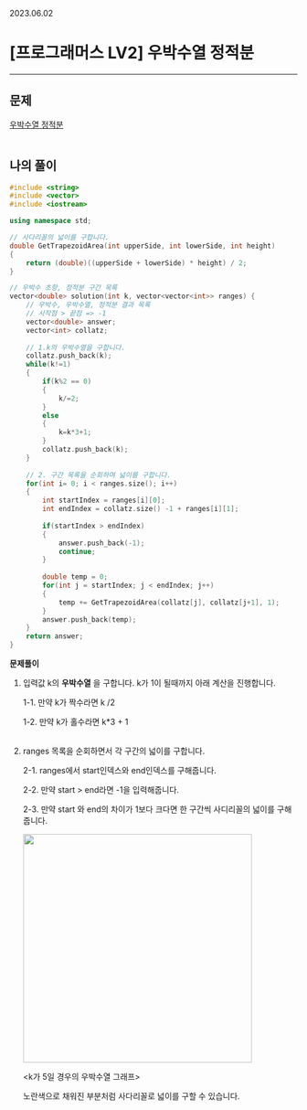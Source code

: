 2023.06.02

# __[프로그래머스 LV2] 우박수열 정적분__



----

## __문제__

[우박수열 정적분](https://school.programmers.co.kr/learn/courses/30/lessons/134239#qna)<br><Br>


## __나의 풀이__
```c++
#include <string>
#include <vector>
#include <iostream>

using namespace std;

// 사다리꼴의 넓이를 구합니다.
double GetTrapezoidArea(int upperSide, int lowerSide, int height)
{
    return (double)((upperSide + lowerSide) * height) / 2;
}

// 우박수 초항, 정적분 구간 목록
vector<double> solution(int k, vector<vector<int>> ranges) {
    // 우박수, 우박수열, 정적분 결과 목록
    // 시작점 > 끝점 => -1
    vector<double> answer;
    vector<int> collatz;
    
    // 1.k의 우박수열을 구합니다.
    collatz.push_back(k);
    while(k!=1)
    {
        if(k%2 == 0)
        {
            k/=2;
        }
        else
        {
            k=k*3+1;
        }
        collatz.push_back(k);
    }
    
    // 2. 구간 목록을 순회하며 넓이를 구합니다.
    for(int i= 0; i < ranges.size(); i++)
    {
        int startIndex = ranges[i][0];
        int endIndex = collatz.size() -1 + ranges[i][1];
        
        if(startIndex > endIndex)
        {
            answer.push_back(-1);
            continue;
        }
        
        double temp = 0;
        for(int j = startIndex; j < endIndex; j++)
        {
            temp += GetTrapezoidArea(collatz[j], collatz[j+1], 1);
        }
        answer.push_back(temp);
    }
    return answer;
}
```

__문제풀이__

1. 입력값 k의 __우박수열__ 을 구합니다. k가 1이 될때까지 아래 계산을 진행합니다.

    1-1. 만약 k가 짝수라면 k /2

    1-2. 만약 k가 홀수라면 k*3 + 1<br><Br>

2. ranges 목록을 순회하면서 각 구간의 넓이를 구합니다.

    2-1. ranges에서 start인덱스와 end인덱스를 구해줍니다.

    2-2. 만약 start > end라면 -1을 입력해줍니다.

    2-3. 만약 start 와 end의 차이가 1보다 크다면 한 구간씩 사디리꼴의 넓이를 구해줍니다.

    <img src="https://github.com/EunYoungP/TIL/assets/80774412/55665f98-86a9-497b-b0cc-116db2ac3dab" width=400></img>

    <k가 5일 경우의 우박수열 그래프>

    노란색으로 채워진 부분처럼 사다리꼴로 넓이를 구할 수 있습니다.


